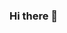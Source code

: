 ### Hi there 👋

<!--
**125bn3cowpFDC/125bn3cowpFDC** is a ✨ _special_ ✨ repository because its `README.md` (this file) appears on your GitHub profile.ㄹㅇ

Here are some ideas to get you started:

- 🔭 I’m currently working on ...
- 🌱 I’m currently learning ...
- 👯 I’m looking to collaborate on ...
- 🤔 I’m looking for help with ...
- 💬 Ask me about ...
- 📫 How to reach me: ...
- 😄 Pronouns: ...
- ⚡ Fun fact: ...
-->
